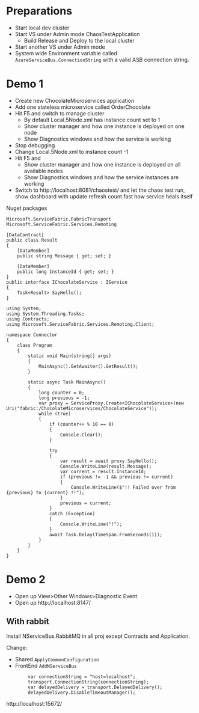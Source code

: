 # Preparations

- Start local dev cluster
- Start VS under Admin mode ChaosTestApplication
  - Build Release and Deploy to the local cluster
- Start another VS under Admin mode
- System wide Environment variable called `AzureServiceBus.ConnectionString` with a valid ASB connection string.

# Demo 1

- Create new ChocolateMicroservices application
- Add one stateless microservice called OrderChocolate
- Hit F5 and switch to manage cluster
  - By default Local.5Node.xml has instance count set to 1
  - Show cluster manager and how one instance is deployed on one node
  - Show Diagnostics windows and how the service is working
- Stop debugging
- Change Local.5Node.xml to instance count -1
- Hit F5 and 
  - Show cluster manager and how one instance is deployed on all available nodes
  - Show Diagnostics windows and how the service instances are working
- Switch to http://localhost:8081/chaostest/ and let the chaos test run, show dashboard with update refresh count fast how service heals itself

Nuget packages

```
Microsoft.ServiceFabric.FabricTransport
Microsoft.ServiceFabric.Services.Remoting
```

```
[DataContract]
public class Result
{
    [DataMember]
    public string Message { get; set; }

    [DataMember]
    public long InstanceId { get; set; }
}
public interface IChocolateService : IService
{
    Task<Result> SayHello();
}
```

```
using System;
using System.Threading.Tasks;
using Contracts;
using Microsoft.ServiceFabric.Services.Remoting.Client;

namespace Connector
{
    class Program
    {
        static void Main(string[] args)
        {
            MainAsync().GetAwaiter().GetResult();
        }

        static async Task MainAsync()
        {
            long counter = 0;
            long previous = -1;
            var proxy = ServiceProxy.Create<IChocolateService>(new Uri("fabric:/ChocolateMicroservices/ChocolateService"));
            while (true)
            {
                if (counter++ % 10 == 0)
                {
                    Console.Clear();
                }

                try
                {
                    var result = await proxy.SayHello();
                    Console.WriteLine(result.Message);
                    var current = result.InstanceId;
                    if (previous != -1 && previous != current)
                    {
                        Console.WriteLine($"!! Failed over from {previous} to {current} !!");
                    }
                    previous = current;
                }
                catch (Exception)
                {
                    Console.WriteLine("!");
                }
                await Task.Delay(TimeSpan.FromSeconds(1));
            }
        }
    }
}
```

# Demo 2

- Open up View>Other Windows>Diagnostic Event
- Open up http://localhost:8147/

## With rabbit

Install NServiceBus.RabbitMQ in all proj except Contracts and Application.

Change:

- Shared `ApplyCommonConfiguration`
- FrontEnd `AddNServiceBus`

```
        var connectionString = "host=localhost";
        transport.ConnectionString(connectionString);
        var delayedDelivery = transport.DelayedDelivery();
        delayedDelivery.DisableTimeoutManager();
```

http://localhost:15672/
